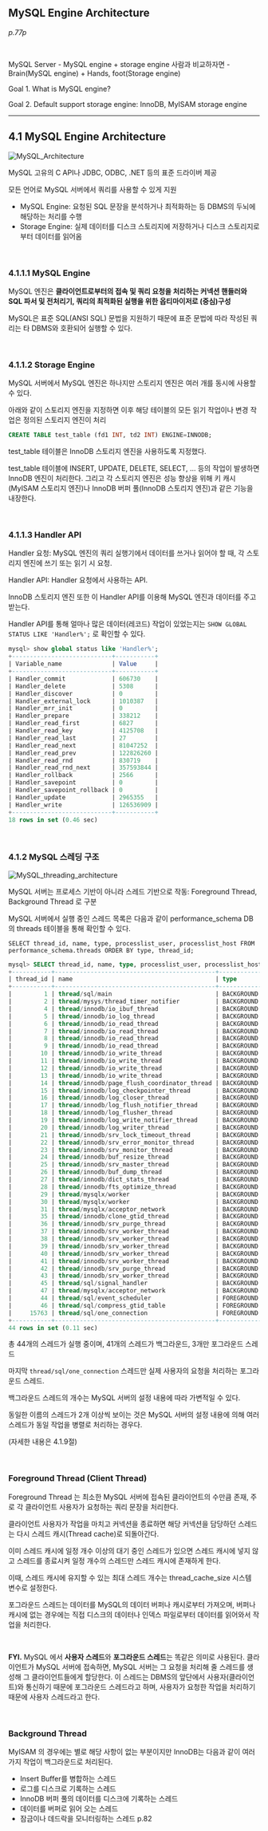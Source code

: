 ## MySQL Engine Architecture

*p.77p*

<br/>

MySQL Server - MySQL engine + storage engine
사람과 비교하자면 - Brain(MySQL engine) + Hands, foot(Storage engine)

Goal 1. What is MySQL engine?

Goal 2. Default support storage engine: InnoDB, MyISAM storage engine


---


## 4.1 MySQL Engine Architecture

<img src="./MySQL_Architecture.png" alt="MySQL_Architecture" />

MySQL 고유의 C API나 JDBC, ODBC, .NET 등의 표준 드라이버 제공

모든 언어로 MySQL 서버에서 쿼리를 사용할 수 있게 지원

- MySQL Engine: 요청된 SQL 문장을 분석하거나 최적화하는 등 DBMS의 두뇌에 해당하는 처리를 수행
- Storage Engine: 실제 데이터를 디스크 스토리지에 저장하거나 디스크 스토리지로부터 데이터를 읽어옴

<br/>

### 4.1.1.1 MySQL Engine

MySQL 엔진은 **클라이언트로부터의 접속 및 쿼리 요청을 처리하는 커넥션 핸들러와 SQL 파서 및 전처리기, 쿼리의 최적화된 실행을 위한 옵티마이저로 (중심)구성**

MySQL은 표준 SQL(ANSI SQL) 문법을 지원하기 때문에 표준 문법에 따라 작성된 쿼리는 타 DBMS와 호환되어 실행할 수 있다.

<br/>

### 4.1.1.2 Storage Engine

MySQL 서버에서 MySQL 엔진은 하나지만 스토리지 엔진은 여러 개를 동시에 사용할 수 있다.

아래와 같이 스토리지 엔진을 지정하면 이후 해당 테이블의 모든 읽기 작업이나 변경 작업은 정의된 스토리지 엔진이 처리

``` sql
CREATE TABLE test_table (fd1 INT, td2 INT) ENGINE=INNODB;
```

test_table 테이블은 InnoDB 스토리지 엔진을 사용하도록 지정했다. 

test_table 테이블에 INSERT, UPDATE, DELETE, SELECT, ... 등의 작업이 발생하면 InnoDB 엔진이 처리한다. 그리고 각 스토리지 엔진은 성능 향상을 위해 키 캐시(MyISAM 스토리지 엔진)나 InnoDB 버퍼 풀(InnoDB 스토리지 엔진)과 같은 기능을 내장한다.

<br/>

### 4.1.1.3 Handler API

Handler 요청: MySQL 엔진의 쿼리 실행기에서 데이터를 쓰거나 읽어야 할 때, 각 스토리지 엔진에 쓰기 또는 읽기 시 요청. 

Handler API: Handler 요청에서 사용하는 API.

InnoDB 스토리지 엔진 또한 이 Handler API를 이용해 MySQL 엔진과 데이터를 주고받는다.

Handler API를 통해 얼마나 많은 데이터(레코드) 작업이 있었는지는 `SHOW GLOBAL STATUS LIKE 'Handler%';` 로 확인할 수 있다.

``` sql
mysql> show global status like 'Handler%';
+----------------------------+-----------+
| Variable_name              | Value     |
+----------------------------+-----------+
| Handler_commit             | 606730    |
| Handler_delete             | 5308      |
| Handler_discover           | 0         |
| Handler_external_lock      | 1010387   |
| Handler_mrr_init           | 0         |
| Handler_prepare            | 338212    |
| Handler_read_first         | 6827      |
| Handler_read_key           | 4125708   |
| Handler_read_last          | 27        |
| Handler_read_next          | 81047252  |
| Handler_read_prev          | 122826260 |
| Handler_read_rnd           | 830719    |
| Handler_read_rnd_next      | 357593844 |
| Handler_rollback           | 2566      |
| Handler_savepoint          | 0         |
| Handler_savepoint_rollback | 0         |
| Handler_update             | 2965355   |
| Handler_write              | 126536909 |
+----------------------------+-----------+
18 rows in set (0.46 sec)
```


<br/>

### 4.1.2 MySQL 스레딩 구조

<img src="./MySQL_threading_architecture.png" alt="MySQL_threading_architecture" />

MySQL 서버는 프로세스 기반이 아니라 스레드 기반으로 작동: Foreground Thread, Background Thread 로 구분

MySQL 서버에서 실행 중인 스레드 목록은 다음과 같이 performance_schema DB의 threads 테이블을 통해 확인할 수 있다.

`SELECT thread_id, name, type, processlist_user, processlist_host
FROM performance_schema.threads ORDER BY type, thread_id;`


``` sql
mysql> SELECT thread_id, name, type, processlist_user, processlist_host FROM performance_schema.threads ORDER BY type, thread_id;
+-----------+---------------------------------------------+------------+------------------+------------------+
| thread_id | name                                        | type       | processlist_user | processlist_host |
+-----------+---------------------------------------------+------------+------------------+------------------+
|         1 | thread/sql/main                             | BACKGROUND | NULL             | NULL             |
|         2 | thread/mysys/thread_timer_notifier          | BACKGROUND | NULL             | NULL             |
|         4 | thread/innodb/io_ibuf_thread                | BACKGROUND | NULL             | NULL             |
|         5 | thread/innodb/io_log_thread                 | BACKGROUND | NULL             | NULL             |
|         6 | thread/innodb/io_read_thread                | BACKGROUND | NULL             | NULL             |
|         7 | thread/innodb/io_read_thread                | BACKGROUND | NULL             | NULL             |
|         8 | thread/innodb/io_read_thread                | BACKGROUND | NULL             | NULL             |
|         9 | thread/innodb/io_read_thread                | BACKGROUND | NULL             | NULL             |
|        10 | thread/innodb/io_write_thread               | BACKGROUND | NULL             | NULL             |
|        11 | thread/innodb/io_write_thread               | BACKGROUND | NULL             | NULL             |
|        12 | thread/innodb/io_write_thread               | BACKGROUND | NULL             | NULL             |
|        13 | thread/innodb/io_write_thread               | BACKGROUND | NULL             | NULL             |
|        14 | thread/innodb/page_flush_coordinator_thread | BACKGROUND | NULL             | NULL             |
|        15 | thread/innodb/log_checkpointer_thread       | BACKGROUND | NULL             | NULL             |
|        16 | thread/innodb/log_closer_thread             | BACKGROUND | NULL             | NULL             |
|        17 | thread/innodb/log_flush_notifier_thread     | BACKGROUND | NULL             | NULL             |
|        18 | thread/innodb/log_flusher_thread            | BACKGROUND | NULL             | NULL             |
|        19 | thread/innodb/log_write_notifier_thread     | BACKGROUND | NULL             | NULL             |
|        20 | thread/innodb/log_writer_thread             | BACKGROUND | NULL             | NULL             |
|        21 | thread/innodb/srv_lock_timeout_thread       | BACKGROUND | NULL             | NULL             |
|        22 | thread/innodb/srv_error_monitor_thread      | BACKGROUND | NULL             | NULL             |
|        23 | thread/innodb/srv_monitor_thread            | BACKGROUND | NULL             | NULL             |
|        24 | thread/innodb/buf_resize_thread             | BACKGROUND | NULL             | NULL             |
|        25 | thread/innodb/srv_master_thread             | BACKGROUND | NULL             | NULL             |
|        26 | thread/innodb/buf_dump_thread               | BACKGROUND | NULL             | NULL             |
|        27 | thread/innodb/dict_stats_thread             | BACKGROUND | NULL             | NULL             |
|        28 | thread/innodb/fts_optimize_thread           | BACKGROUND | NULL             | NULL             |
|        29 | thread/mysqlx/worker                        | BACKGROUND | NULL             | NULL             |
|        30 | thread/mysqlx/worker                        | BACKGROUND | NULL             | NULL             |
|        31 | thread/mysqlx/acceptor_network              | BACKGROUND | NULL             | NULL             |
|        35 | thread/innodb/clone_gtid_thread             | BACKGROUND | NULL             | NULL             |
|        36 | thread/innodb/srv_purge_thread              | BACKGROUND | NULL             | NULL             |
|        37 | thread/innodb/srv_worker_thread             | BACKGROUND | NULL             | NULL             |
|        38 | thread/innodb/srv_worker_thread             | BACKGROUND | NULL             | NULL             |
|        39 | thread/innodb/srv_worker_thread             | BACKGROUND | NULL             | NULL             |
|        40 | thread/innodb/srv_worker_thread             | BACKGROUND | NULL             | NULL             |
|        41 | thread/innodb/srv_worker_thread             | BACKGROUND | NULL             | NULL             |
|        42 | thread/innodb/srv_purge_thread              | BACKGROUND | NULL             | NULL             |
|        43 | thread/innodb/srv_worker_thread             | BACKGROUND | NULL             | NULL             |
|        45 | thread/sql/signal_handler                   | BACKGROUND | NULL             | NULL             |
|        47 | thread/mysqlx/acceptor_network              | BACKGROUND | NULL             | NULL             |
|        44 | thread/sql/event_scheduler                  | FOREGROUND | NULL             | NULL             |
|        46 | thread/sql/compress_gtid_table              | FOREGROUND | NULL             | NULL             |
|     15763 | thread/sql/one_connection                   | FOREGROUND | root             | localhost        |
+-----------+---------------------------------------------+------------+------------------+------------------+
44 rows in set (0.11 sec)
```

총 44개의 스레드가 실행 중이며, 41개의 스레드가 백그라운드, 3개만 포그라운드 스레드

마지막 `thread/sql/one_connection` 스레드만 실제 사용자의 요청을 처리하는 포그라운드 스레드.

백그라운드 스레드의 개수는 MySQL 서버의 설정 내용에 따라 가변적일 수 있다.

동일한 이름의 스레드가 2개 이상씩 보이는 것은 MySQL 서버의 설정 내용에 의해 여러 스레드가 동일 작업을 병렬로 처리하는 경우다.

(자세한 내용은 4.1.9절)

<br/>

### Foreground Thread (Client Thread)

Foreground Thread 는 최소한 MySQL 서버에 접속된 클라이언트의 수만큼 존재, 주로 각 클라이언트 사용자가 요청하는 쿼리 문장을 처리한다.

클라이언트 사용자가 작업을 마치고 커넥션을 종료하면 해당 커넥션을 담당하던 스레드는 다시 스레드 캐시(Thread cache)로 되돌아간다.

이미 스레드 캐시에 일정 개수 이상의 대기 중인 스레드가 있으면 스레드 캐시에 넣지 않고 스레드를 종료시켜 일정 개수의 스레드만 스레드 캐시에 존재하게 한다. 

이때, 스레드 캐시에 유지할 수 있는 최대 스레드 개수는 thread_cache_size 시스템 변수로 설정한다.

포그라운드 스레드는 데이터를 MySQL의 데이터 버퍼나 캐시로부터 가져오며, 버퍼나 캐시에 없는 경우에는 직접 디스크의 데이터나 인덱스 파일로부터 데이터를 읽어와서 작업을 처리한다.

<br/>

**FYI.** MySQL 에서 **사용자 스레드**와 **포그라운드 스레드**는 똑같은 의미로 사용된다. 
클라이언트가 MySQL 서버에 접속하면, MySQL 서버는 그 요청을 처리해 줄 스레드를 생성해 그 클라이언트들에게 할당한다. 이 스레드는 DBMS의 앞단에서 사용자(클라이언트)와 통신하기 때문에 포그라운드 스레드라고 하며, 사용자가 요청한 작업을 처리하기 때문에 사용자 스레드라고 한다.


<br/>

### Background Thread

MyISAM 의 경우에는 별로 해당 사항이 없는 부분이지만 InnoDB는 다음과 같이 여러 가지 작업이 백그라운드로 처리된다.

- Insert Buffer를 병합하는 스레드
- 로그를 디스크로 기록하는 스레드
- InnoDB 버퍼 풀의 데이터를 디스크에 기록하는 스레드
- 데이터를 버퍼로 읽어 오는 스레드
- 잠금이나 데드락을 모니터링하는 스레드
p.82





